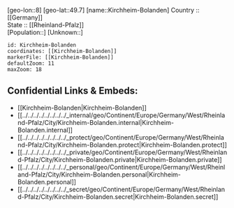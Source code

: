 ﻿---
location: [49.7,8] 
mapzoom: [7,12] 
mapmarker: city 
type: City
tags:
- geo/City


SpocWebEntityId: 31443
isDeleted: false
confidential: public

---
[geo-lon::8] 
[geo-lat::49.7] 
[name::Kirchheim-Bolanden] 
Country :: [[Germany]]  
State :: [[Rheinland-Pfalz]]  
[Population::] 
[Unknown::] 


```leaflet
id: Kirchheim-Bolanden
coordinates: [[Kirchheim-Bolanden]] 
markerFile: [[Kirchheim-Bolanden]] 
defaultZoom: 11 
maxZoom: 18
```


## Confidential Links & Embeds: 
- [[Kirchheim-Bolanden|Kirchheim-Bolanden]]  
- [[../../../../../../../../_internal/geo/Continent/Europe/Germany/West/Rheinland-Pfalz/City/Kirchheim-Bolanden.internal|Kirchheim-Bolanden.internal]] 
- [[../../../../../../../../_protect/geo/Continent/Europe/Germany/West/Rheinland-Pfalz/City/Kirchheim-Bolanden.protect|Kirchheim-Bolanden.protect]] 
- [[../../../../../../../../_private/geo/Continent/Europe/Germany/West/Rheinland-Pfalz/City/Kirchheim-Bolanden.private|Kirchheim-Bolanden.private]] 
- [[../../../../../../../../_personal/geo/Continent/Europe/Germany/West/Rheinland-Pfalz/City/Kirchheim-Bolanden.personal|Kirchheim-Bolanden.personal]] 
- [[../../../../../../../../_secret/geo/Continent/Europe/Germany/West/Rheinland-Pfalz/City/Kirchheim-Bolanden.secret|Kirchheim-Bolanden.secret]] 
